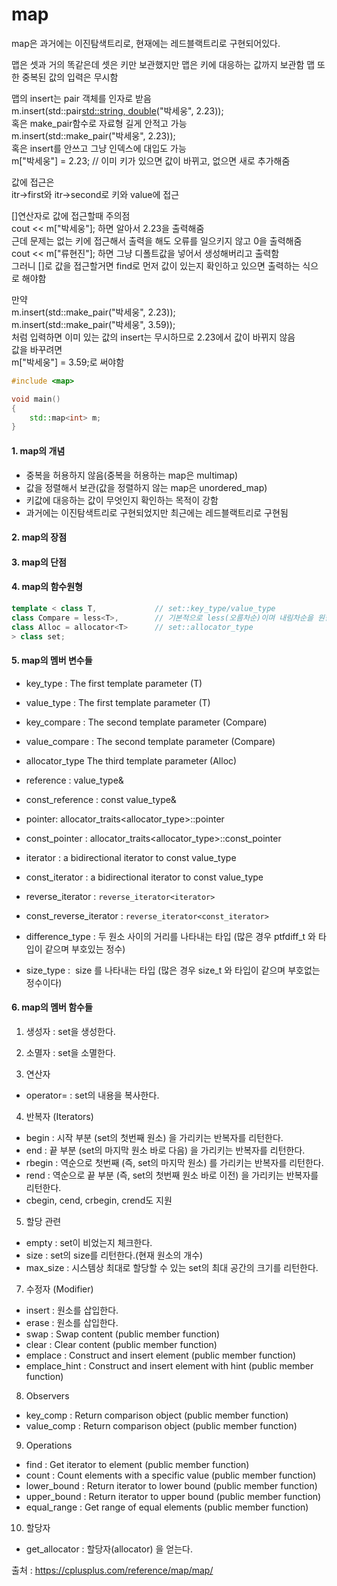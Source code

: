 # map

map은 과거에는 이진탐색트리로, 현재에는 레드블랙트리로 구현되어있다.

맵은 셋과 거의 똑같은데 셋은 키만 보관했지만 맵은 키에 대응하는 값까지 보관함
맵 또한 중복된 값의 입력은 무시함  
  
맵의 insert는 pair 객체를 인자로 받음  
m.insert(std::pair<std::string, double>("박세웅", 2.23));  
혹은 make_pair함수로 자료형 길게 안적고 가능  
m.insert(std::make_pair("박세웅", 2.23));  
혹은 insert를 안쓰고 그냥 인덱스에 대입도 가능  
m["박세웅"] = 2.23; // 이미 키가 있으면 값이 바뀌고, 없으면 새로 추가해줌  
  
값에 접근은  
itr->first와 itr->second로 키와 value에 접근  
  
[]연산자로 값에 접근할때 주의점  
cout << m["박세웅"]; 하면 알아서 2.23을 출력해줌  
근데 문제는 없는 키에 접근해서 출력을 해도 오류를 일으키지 않고 0을 출력해줌  
cout << m["류현진"]; 하면 그냥 디폴트값을 넣어서 생성해버리고 출력함  
그러니 []로 값을 접근할거면 find로 먼저 값이 있는지 확인하고 있으면 출력하는 식으로 해야함  
  
만약   
m.insert(std::make_pair("박세웅", 2.23));  
m.insert(std::make_pair("박세웅", 3.59));  
처럼 입력하면 이미 있는 값의 insert는 무시하므로 2.23에서 값이 바뀌지 않음  
값을 바꾸려면  
m["박세웅"] = 3.59;로 써야함  


```C++
#include <map>

void main()
{
    std::map<int> m;
}
```

#### 1. map의 개념
- 중복을 허용하지 않음(중복을 허용하는 map은 multimap)
- 값을 정렬해서 보관(값을 정렬하지 않는 map은 unordered_map)
- 키값에 대응하는 값이 무엇인지 확인하는 목적이 강함
- 과거에는 이진탐색트리로 구현되었지만 최근에는 레드블랙트리로 구현됨

#### 2. map의 장점

#### 3. map의 단점

#### 4. map의 함수원형
```C++
template < class T,             // set::key_type/value_type           
class Compare = less<T>,        // 기본적으로 less(오름차순)이며 내림차순을 원한다면 greater옵션을 사용
class Alloc = allocator<T>      // set::allocator_type           
> class set;
```

#### 5. map의 멤버 변수들
- key_type : The first template parameter (T)	
- value_type : The first template parameter (T)	

- key_compare : The second template parameter (Compare)
- value_compare : The second template parameter (Compare)
- allocator_type	The third template parameter (Alloc)

- reference : value_type&	
- const_reference : const value_type&	

- pointer: 	allocator_traits<allocator_type>::pointer
- const_pointer : 	allocator_traits<allocator_type>::const_pointer

- iterator : a bidirectional iterator to const value_type
- const_iterator : a bidirectional iterator to const value_type
- reverse_iterator : 	`reverse_iterator<iterator>`
- const_reverse_iterator : `reverse_iterator<const_iterator>`

- difference_type : 두 원소 사이의 거리를 나타내는 타입 (많은 경우 ptfdiff_t 와 타입이 같으며 부호있는 정수)
- size_type :  size 를 나타내는 타입 (많은 경우 size_t 와 타입이 같으며 부호없는 정수이다)

#### 6. map의 멤버 함수들
1) 생성자 : set을 생성한다.
2) 소멸자 : set을 소멸한다.

3) 연산자
- operator= : set의 내용을 복사한다.

4) 반복자 (Iterators)
- begin : 시작 부분 (set의 첫번째 원소) 을 가리키는 반복자를 리턴한다.
- end : 끝 부분 (set의 마지막 원소 바로 다음) 을 가리키는 반복자를 리턴한다.
- rbegin : 역순으로 첫번째 (즉, set의 마지막 원소) 를 가리키는 반복자를 리턴한다.
- rend : 역순으로 끝 부분 (즉, set의 첫번째 원소 바로 이전) 을 가리키는 반복자를 리턴한다.
- cbegin, cend, crbegin, crend도 지원

5) 할당 관련
- empty : set이 비었는지 체크한다.
- size	: set의 size를 리턴한다.(현재 원소의 개수)
- max_size : 시스템상 최대로 할당할 수 있는 set의 최대 공간의 크기를 리턴한다.

7) 수정자 (Modifier)
- insert : 원소를 삽입한다.
- erase :  원소를 삽입한다.
- swap : Swap content (public member function)
- clear : Clear content (public member function)
- emplace : Construct and insert element (public member function)
- emplace_hint : Construct and insert element with hint (public member function)

8) Observers
- key_comp : Return comparison object (public member function)
- value_comp : Return comparison object (public member function)

9) Operations
- find	: Get iterator to element (public member function)
- count : Count elements with a specific value (public member function)
- lower_bound	: Return iterator to lower bound (public member function)
- upper_bound : Return iterator to upper bound (public member function)
- equal_range : Get range of equal elements (public member function)

10) 할당자
- get_allocator : 할당자(allocator) 을 얻는다.



출처 : https://cplusplus.com/reference/map/map/